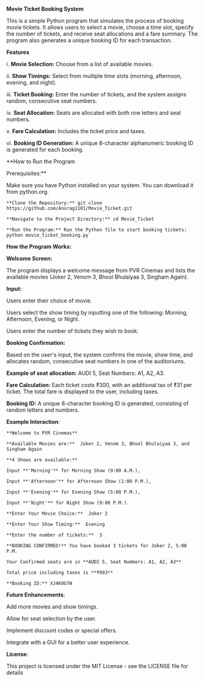 **Movie Ticket Booking System**

This is a simple Python program that simulates the process of booking movie tickets. It allows users to select a movie, choose a time slot, specify the number of tickets, and receive seat allocations and a fare summary. The program also generates a unique booking ID for each transaction.

**Features**

i. **Movie Selection:** Choose from a list of available movies.

ii. **Show Timings:** Select from multiple time slots (morning, afternoon, evening, and night).

iii. **Ticket Booking:** Enter the number of tickets, and the system assigns random, consecutive seat numbers.

iv. **Seat Allocation:** Seats are allocated with both row letters and seat numbers.

v. **Fare Calculation:** Includes the ticket price and taxes.

vi. **Booking ID Generation:** A unique 8-character alphanumeric booking ID is generated for each booking.

**How to Run the Program

Prerequisites:**

Make sure you have Python installed on your system. You can download it from python.org.

    **Clone the Repository:** git clone https://github.com/Anurag1101/Movie_Ticket.git

    **Navigate to the Project Directory:** cd Movie_Ticket

    **Run the Program:** Run the Python file to start booking tickets: python movie_ticket_booking.py

**How the Program Works:**

**Welcome Screen:** 

The program displays a welcome message from PVR Cinemas and lists the available movies (Joker 2, Venom 3, Bhool Bhulaiyaa 3, Singham Again).

**Input:**

Users enter their choice of movie.

Users select the show timing by inputting one of the following: Morning, Afternoon, Evening, or Night.

Users enter the number of tickets they wish to book.

**Booking Confirmation:**

Based on the user's input, the system confirms the movie, show time, and allocates random, consecutive seat numbers in one of the auditoriums.

**Example of seat allocation:** AUDI 5, Seat Numbers: A1, A2, A3.

**Fare Calculation:** Each ticket costs ₹300, with an additional tax of ₹31 per ticket.
The total fare is displayed to the user, including taxes.

**Booking ID:** A unique 8-character booking ID is generated, consisting of random letters and numbers.

**Example Interaction**:

    **Welcome to PVR Cinemas**

    **Available Movies are:**  Joker 2, Venom 3, Bhool Bhulaiyaa 3, and Singham Again

    **4 Shows are available:**

    Input **'Morning'** for Morning Show (9:00 A.M.),
 
    Input **'Afternoon'** for Afternoon Show (1:00 P.M.),
 
    Input **'Evening'** for Evening Show (5:00 P.M.),
 
    Input **'Night'** for Night Show (9:00 P.M.).

    **Enter Your Movie Choice:**  Joker 2

    **Enter Your Show Timing:**  Evening

    **Enter the number of tickets:**  3

    **BOOKING CONFIRMED!** You have booked 3 tickets for Joker 2, 5:00 P.M.

    Your Confirmed seats are in **AUDI 5, Seat Numbers: A1, A2, A3**

    Total price including taxes is **₹993**

    **Booking ID:** XJ4K8G7W

**Future Enhancements**:

Add more movies and show timings.

Allow for seat selection by the user.

Implement discount codes or special offers.

Integrate with a GUI for a better user experience.

**License**:

This project is licensed under the MIT License - see the LICENSE file for details




